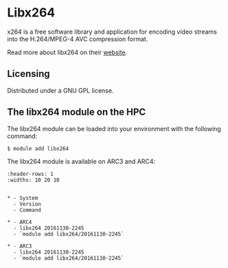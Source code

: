 # Libx264

x264 is a free software library and application for encoding video streams into the H.264/MPEG-4 AVC compression format.



Read more about libx264 on their [website](http://www.videolan.org/developers/x264.html).





## Licensing 

Distributed under a GNU GPL license.



## The libx264 module on the HPC

The libx264 module can be loaded into your environment with the following command:

```bash
$ module add libx264
```

The libx264 module is available on ARC3 and ARC4:

```{list-table}
:header-rows: 1
:widths: 10 20 10


* - System
  - Version
  - Command

* - ARC4
  - libx264 20161130-2245
  - `module add libx264/20161130-2245`

* - ARC3
  - libx264 20161130-2245
  - `module add libx264/20161130-2245`

```